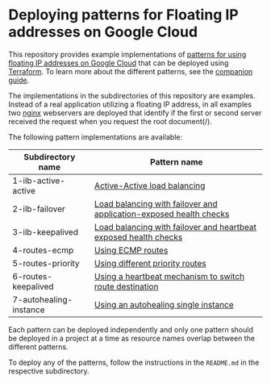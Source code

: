 # Deploying patterns for Floating IP addresses on Google Cloud

This repository provides example implementations of [patterns for using floating IP addresses on Google Cloud](https://cloud.google.com/architecture/patterns-for-floating-ip-addresses) that can be deployed using [Terraform](https://www.terraform.io/). To learn more about the different patterns, see the [companion guide](https://cloud.google.com/architecture/patterns-for-floating-ip-addresses).

The implementations in the subdirectories of this repository are examples. Instead of a real application utilizing a floating IP address, in all examples two [nginx](https://nginx.org/en/) webservers are deployed that identify if the first or second server received the request when you request the root document(/).



The following pattern implementations are available:

| Subdirectory name | Pattern name |
|------------|------------|
| 1-ilb-active-active | [Active-Active load balancing](https://cloud.google.com/architecture/p/patterns-for-using-floating-ip-addresses-in-compute-engine#active-active_load_balancing) |
| 2-ilb-failover | [Load balancing with failover and application-exposed health checks](https://cloud.google.com/architecture/patterns-for-using-floating-ip-addresses-in-compute-engine#application-exposed) |
| 3-ilb-keepalived | [Load balancing with failover and heartbeat exposed health checks](https://cloud.google.com/architecture/patterns-for-using-floating-ip-addresses-in-compute-engine#heartbeat-exposed) |
| 4-routes-ecmp | [Using ECMP routes](https://cloud.google.com/architecture/patterns-for-using-floating-ip-addresses-in-compute-engine#using_equal-cost_multipath_ecmp_routes) |
| 5-routes-priority | [Using different priority routes](https://cloud.google.com/architecture/patterns-for-using-floating-ip-addresses-in-compute-engine#using_different_priority_routes) |
| 6-routes-keepalived | [Using a heartbeat mechanism to switch route destination](https://cloud.google.com/architecture/patterns-for-floating-ip-addresses#using-heartbeat-to-switch-route-destination) |
| 7-autohealing-instance | [Using an autohealing single instance](https://cloud.google.com/architecture/patterns-for-using-floating-ip-addresses-in-compute-engine#autohealing_single_instance) |

Each pattern can be deployed independently and only one pattern should be deployed in a project at a time as resource names overlap between the different patterns. 

To deploy any of the patterns, follow the instructions in the `README.md` in the respective subdirectory.
